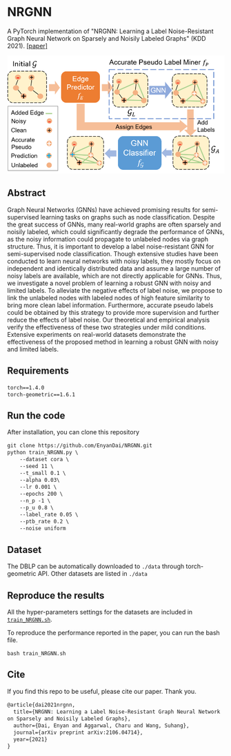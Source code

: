 # NRGNN 

A PyTorch implementation of "NRGNN: Learning a Label Noise-Resistant Graph Neural Network on Sparsely and Noisily Labeled Graphs" (KDD 2021). [[paper]](https://dl.acm.org/doi/abs/10.1145/3447548.3467364)


<div align=center><img src="https://github.com/EnyanDai/NRGNN/blob/main/Framework.png" width="700"/></div>

## Abstract 
Graph Neural Networks (GNNs) have achieved promising results for semi-supervised learning tasks on graphs such as node classification. Despite the great success of GNNs, many real-world graphs are often sparsely and noisily labeled, which could significantly degrade the performance of GNNs, as the noisy information could propagate to unlabeled nodes via graph structure. Thus, it is important to develop a label noise-resistant GNN for semi-supervised node classification. Though extensive studies have been conducted to learn neural networks with noisy labels, they mostly focus on independent and identically distributed data and assume a large number of noisy labels are available, which are not directly applicable for GNNs. Thus, we investigate a novel problem of learning a robust GNN with noisy and limited labels. To alleviate the negative effects of label noise, we propose to link the unlabeled nodes with labeled nodes of high feature similarity to bring more clean label information. Furthermore, accurate pseudo labels could be obtained by this strategy to provide more supervision and further reduce the effects of label noise. Our theoretical and empirical analysis verify the effectiveness of these two strategies under mild conditions. Extensive experiments on real-world datasets demonstrate the effectiveness of the proposed method in learning a robust GNN with noisy and limited labels.

## Requirements

```
torch==1.4.0
torch-geometric==1.6.1
```

## Run the code
After installation, you can clone this repository
```
git clone https://github.com/EnyanDai/NRGNN.git
python train_NRGNN.py \
    --dataset cora \
    --seed 11 \
    --t_small 0.1 \
    --alpha 0.03\
    --lr 0.001 \
    --epochs 200 \
    --n_p -1 \
    --p_u 0.8 \
    --label_rate 0.05 \
    --ptb_rate 0.2 \
    --noise uniform
```
## Dataset
The DBLP can be automatically downloaded to `./data` through torch-geometric API. Other datasets are listed in `./data`

## Reproduce the results
All the hyper-parameters settings for the datasets are included in [`train_NRGNN.sh`](https://github.com/EnyanDai/NRGNN/tree/main/train_NRGNN.sh).

To reproduce the performance reported in the paper, you can run the bash file.
```
bash train_NRGNN.sh
```


## Cite

If you find this repo to be useful, please cite our paper. Thank you.
```
@article{dai2021nrgnn,
  title={NRGNN: Learning a Label Noise-Resistant Graph Neural Network on Sparsely and Noisily Labeled Graphs},
  author={Dai, Enyan and Aggarwal, Charu and Wang, Suhang},
  journal={arXiv preprint arXiv:2106.04714},
  year={2021}
}
```